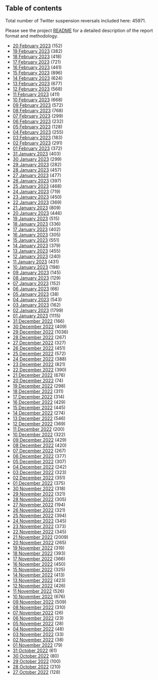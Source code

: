 ## Table of contents
Total number of Twitter suspension reversals included here: 45971.

Please see the project [README](https://github.com/travisbrown/unsuspensions) for a detailed description of the report format and methodology.
* [20 February 2023](2023-02-20/) (152)
* [19 February 2023](2023-02-19/) (382)
* [18 February 2023](2023-02-18/) (418)
* [17 February 2023](2023-02-17/) (721)
* [16 February 2023](2023-02-16/) (461)
* [15 February 2023](2023-02-15/) (896)
* [14 February 2023](2023-02-14/) (624)
* [13 February 2023](2023-02-13/) (677)
* [12 February 2023](2023-02-12/) (568)
* [11 February 2023](2023-02-11/) (411)
* [10 February 2023](2023-02-10/) (668)
* [09 February 2023](2023-02-09/) (572)
* [08 February 2023](2023-02-08/) (768)
* [07 February 2023](2023-02-07/) (299)
* [06 February 2023](2023-02-06/) (232)
* [05 February 2023](2023-02-05/) (128)
* [04 February 2023](2023-02-04/) (255)
* [03 February 2023](2023-02-03/) (183)
* [02 February 2023](2023-02-02/) (291)
* [01 February 2023](2023-02-01/) (372)
* [31 January 2023](2023-01-31/) (403)
* [30 January 2023](2023-01-30/) (299)
* [29 January 2023](2023-01-29/) (282)
* [28 January 2023](2023-01-28/) (457)
* [27 January 2023](2023-01-27/) (477)
* [26 January 2023](2023-01-26/) (397)
* [25 January 2023](2023-01-25/) (468)
* [24 January 2023](2023-01-24/) (719)
* [23 January 2023](2023-01-23/) (450)
* [22 January 2023](2023-01-22/) (369)
* [21 January 2023](2023-01-21/) (809)
* [20 January 2023](2023-01-20/) (446)
* [19 January 2023](2023-01-19/) (515)
* [18 January 2023](2023-01-18/) (336)
* [17 January 2023](2023-01-17/) (402)
* [16 January 2023](2023-01-16/) (305)
* [15 January 2023](2023-01-15/) (551)
* [14 January 2023](2023-01-14/) (379)
* [13 January 2023](2023-01-13/) (455)
* [12 January 2023](2023-01-12/) (240)
* [11 January 2023](2023-01-11/) (431)
* [10 January 2023](2023-01-10/) (198)
* [09 January 2023](2023-01-09/) (145)
* [08 January 2023](2023-01-08/) (129)
* [07 January 2023](2023-01-07/) (152)
* [06 January 2023](2023-01-06/) (66)
* [05 January 2023](2023-01-05/) (38)
* [04 January 2023](2023-01-04/) (543)
* [03 January 2023](2023-01-03/) (162)
* [02 January 2023](2023-01-02/) (1799)
* [01 January 2023](2023-01-01/) (1115)
* [31 December 2022](2022-12-31/) (166)
* [30 December 2022](2022-12-30/) (409)
* [29 December 2022](2022-12-29/) (1036)
* [28 December 2022](2022-12-28/) (267)
* [27 December 2022](2022-12-27/) (327)
* [26 December 2022](2022-12-26/) (451)
* [25 December 2022](2022-12-25/) (572)
* [24 December 2022](2022-12-24/) (388)
* [23 December 2022](2022-12-23/) (821)
* [22 December 2022](2022-12-22/) (390)
* [21 December 2022](2022-12-21/) (676)
* [20 December 2022](2022-12-20/) (74)
* [19 December 2022](2022-12-19/) (298)
* [18 December 2022](2022-12-18/) (311)
* [17 December 2022](2022-12-17/) (314)
* [16 December 2022](2022-12-16/) (429)
* [15 December 2022](2022-12-15/) (445)
* [14 December 2022](2022-12-14/) (274)
* [13 December 2022](2022-12-13/) (546)
* [12 December 2022](2022-12-12/) (369)
* [11 December 2022](2022-12-11/) (200)
* [10 December 2022](2022-12-10/) (322)
* [09 December 2022](2022-12-09/) (429)
* [08 December 2022](2022-12-08/) (420)
* [07 December 2022](2022-12-07/) (267)
* [06 December 2022](2022-12-06/) (377)
* [05 December 2022](2022-12-05/) (307)
* [04 December 2022](2022-12-04/) (242)
* [03 December 2022](2022-12-03/) (323)
* [02 December 2022](2022-12-02/) (351)
* [01 December 2022](2022-12-01/) (375)
* [30 November 2022](2022-11-30/) (318)
* [29 November 2022](2022-11-29/) (321)
* [28 November 2022](2022-11-28/) (305)
* [27 November 2022](2022-11-27/) (194)
* [26 November 2022](2022-11-26/) (321)
* [25 November 2022](2022-11-25/) (394)
* [24 November 2022](2022-11-24/) (345)
* [23 November 2022](2022-11-23/) (373)
* [22 November 2022](2022-11-22/) (345)
* [21 November 2022](2022-11-21/) (2009)
* [20 November 2022](2022-11-20/) (265)
* [19 November 2022](2022-11-19/) (319)
* [18 November 2022](2022-11-18/) (393)
* [17 November 2022](2022-11-17/) (366)
* [16 November 2022](2022-11-16/) (450)
* [15 November 2022](2022-11-15/) (325)
* [14 November 2022](2022-11-14/) (413)
* [13 November 2022](2022-11-13/) (423)
* [12 November 2022](2022-11-12/) (426)
* [11 November 2022](2022-11-11/) (526)
* [10 November 2022](2022-11-10/) (676)
* [09 November 2022](2022-11-09/) (509)
* [08 November 2022](2022-11-08/) (310)
* [07 November 2022](2022-11-07/) (26)
* [06 November 2022](2022-11-06/) (23)
* [05 November 2022](2022-11-05/) (28)
* [04 November 2022](2022-11-04/) (48)
* [03 November 2022](2022-11-03/) (33)
* [02 November 2022](2022-11-02/) (38)
* [01 November 2022](2022-11-01/) (79)
* [31 October 2022](2022-10-31/) (61)
* [30 October 2022](2022-10-30/) (80)
* [29 October 2022](2022-10-29/) (100)
* [28 October 2022](2022-10-28/) (210)
* [27 October 2022](2022-10-27/) (128)
